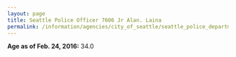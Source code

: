 ```yaml
---
layout: page
title: Seattle Police Officer 7606 Jr Alan. Laina
permalink: /information/agencies/city_of_seattle/seattle_police_department/copbook/7606/
---
```


**Age as of Feb. 24, 2016:** 34.0
